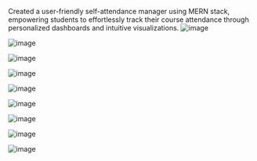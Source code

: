 Created a user-friendly self-attendance manager using MERN stack, empowering students to effortlessly track their
 course attendance through personalized dashboards and intuitive visualizations.
![image](https://github.com/user-attachments/assets/5493a333-e8d2-4be3-960f-528cb2720efa)



![image](https://github.com/user-attachments/assets/c673daa3-f33a-4e01-a704-bed332fc8947)


![image](https://github.com/user-attachments/assets/f1dcaff9-0076-4a02-bd14-3588eb752198)


![image](https://github.com/user-attachments/assets/89f61a3f-af32-4bd6-96cd-daeae32fa078)

![image](https://github.com/user-attachments/assets/b897ac55-fc70-4d12-a6f5-cebbb596c4ca)

![image](https://github.com/user-attachments/assets/7a188a78-65d8-4edc-957d-b2a01a63a5dc)


![image](https://github.com/user-attachments/assets/01688890-e6e7-4e49-9c36-02af2777c93d)

![image](https://github.com/user-attachments/assets/5db12561-f973-4f05-8bc9-5d0b209f8b7b)


![image](https://github.com/user-attachments/assets/a775fefc-c423-49e1-b6b9-c2b1b522383b)
